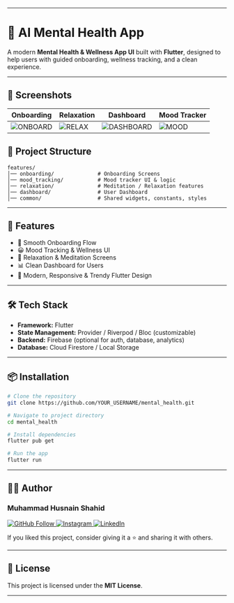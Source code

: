 
---

# 🧠 AI Mental Health App

A modern **Mental Health & Wellness App UI** built with **Flutter**, designed to help users with guided onboarding, wellness tracking, and a clean experience.

---
## 📸 Screenshots

| Onboarding                                                                                  | Relaxation                                                                                | Dashboard                                                                                     | Mood Tracker                                                                             |
| ------------------------------------------------------------------------------------------- | ----------------------------------------------------------------------------------------- | --------------------------------------------------------------------------------------------- | ---------------------------------------------------------------------------------------- |
| ![ONBOARD](https://github.com/user-attachments/assets/169bec9e-6ac6-48e8-a782-e8233f5b53a5) | ![RELAX](https://github.com/user-attachments/assets/cd6bc924-5aa8-40af-b6d4-5a8f784206b8) | ![DASHBOARD](https://github.com/user-attachments/assets/da8a6dae-79db-48ab-a376-6e45bfd5dd12) | ![MOOD](https://github.com/user-attachments/assets/a5040540-f3ed-433c-aea2-074baeef27a8) |


## 🧱 Project Structure

```
features/
│── onboarding/              # Onboarding Screens
│── mood_tracking/           # Mood tracker UI & logic
│── relaxation/              # Meditation / Relaxation features
│── dashboard/               # User Dashboard
│── common/                  # Shared widgets, constants, styles
```

---

## 🚀 Features

* 🧭 Smooth Onboarding Flow
* 😀 Mood Tracking & Wellness UI
* 🧘 Relaxation & Meditation Screens
* 📊 Clean Dashboard for Users
* 🎨 Modern, Responsive & Trendy Flutter Design

---

## 🛠️ Tech Stack

* **Framework:** Flutter
* **State Management:** Provider / Riverpod / Bloc (customizable)
* **Backend:** Firebase (optional for auth, database, analytics)
* **Database:** Cloud Firestore / Local Storage

---

## 📦 Installation

```bash
# Clone the repository
git clone https://github.com/YOUR_USERNAME/mental_health.git  

# Navigate to project directory
cd mental_health  

# Install dependencies
flutter pub get  

# Run the app
flutter run  
```

---

## 🧑‍💻 Author

### Muhammad Husnain Shahid

<p align="left">
  <a href="https://github.com/muhammadhusnainshahid">
    <img src="https://img.shields.io/badge/GitHub-Follow-blue?logo=github" alt="GitHub Follow"/>
  </a>
  <a href="https://www.instagram.com/the.husnainshahid">
    <img src="https://img.shields.io/badge/Instagram-Follow-e4405f?logo=instagram" alt="Instagram"/>
  </a>
  <a href="https://www.linkedin.com/in/muhammad-husnain-shahid-36b34b26b">
    <img src="https://img.shields.io/badge/LinkedIn-Connect-0077B5?logo=linkedin" alt="LinkedIn"/>
  </a>
</p>  

If you liked this project, consider giving it a ⭐ and sharing it with others.

---

## 📜 License

This project is licensed under the **MIT License**.

---
